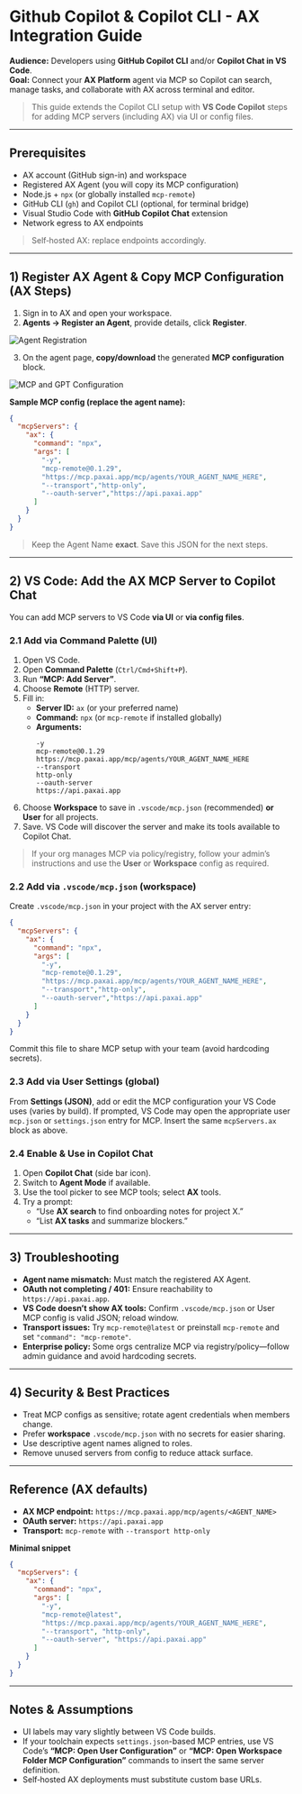 # Github Copilot & Copilot CLI - AX Integration Guide

**Audience:** Developers using **GitHub Copilot CLI** and/or **Copilot Chat in VS Code**.  
**Goal:** Connect your **AX Platform** agent via MCP so Copilot can search, manage tasks, and collaborate with AX across terminal and editor.

> This guide extends the Copilot CLI setup with **VS Code Copilot** steps for adding MCP servers (including AX) via UI or config files.

---

## Prerequisites

- AX account (GitHub sign-in) and workspace
- Registered AX Agent (you will copy its MCP configuration)
- Node.js + `npx` (or globally installed `mcp-remote`)
- GitHub CLI (`gh`) and Copilot CLI (optional, for terminal bridge)
- Visual Studio Code with **GitHub Copilot Chat** extension
- Network egress to AX endpoints

> Self‑hosted AX: replace endpoints accordingly.

---

## 1) Register AX Agent & Copy MCP Configuration (AX Steps)

1. Sign in to AX and open your workspace.  
2. **Agents → Register an Agent**, provide details, click **Register**.

![Agent Registration](AgentRegistration.png)

3. On the agent page, **copy/download** the generated **MCP configuration** block.

![MCP and GPT Configuration](MCPConfig&GPTConfig.png)

**Sample MCP config (replace the agent name):**
```json
{
  "mcpServers": {
    "ax": {
      "command": "npx",
      "args": [
        "-y",
        "mcp-remote@0.1.29",
        "https://mcp.paxai.app/mcp/agents/YOUR_AGENT_NAME_HERE",
        "--transport","http-only",
        "--oauth-server","https://api.paxai.app"
      ]
    }
  }
}
```

> Keep the Agent Name **exact**. Save this JSON for the next steps.

---

## 2) VS Code: Add the AX MCP Server to Copilot Chat

You can add MCP servers to VS Code **via UI** or **via config files**.

### 2.1 Add via Command Palette (UI)
1. Open VS Code.  
2. Open **Command Palette** (`Ctrl/Cmd+Shift+P`).  
3. Run **“MCP: Add Server”**.  
4. Choose **Remote** (HTTP) server.  
5. Fill in:
   - **Server ID:** `ax` (or your preferred name)  
   - **Command:** `npx` (or `mcp-remote` if installed globally)  
   - **Arguments:**  
     ```
     -y
     mcp-remote@0.1.29
     https://mcp.paxai.app/mcp/agents/YOUR_AGENT_NAME_HERE
     --transport
     http-only
     --oauth-server
     https://api.paxai.app
     ```
6. Choose **Workspace** to save in `.vscode/mcp.json` (recommended) **or** **User** for all projects.  
7. Save. VS Code will discover the server and make its tools available to Copilot Chat.

> If your org manages MCP via policy/registry, follow your admin’s instructions and use the **User** or **Workspace** config as required.

### 2.2 Add via `.vscode/mcp.json` (workspace)
Create `.vscode/mcp.json` in your project with the AX server entry:
```json
{
  "mcpServers": {
    "ax": {
      "command": "npx",
      "args": [
        "-y",
        "mcp-remote@0.1.29",
        "https://mcp.paxai.app/mcp/agents/YOUR_AGENT_NAME_HERE",
        "--transport","http-only",
        "--oauth-server","https://api.paxai.app"
      ]
    }
  }
}
```
Commit this file to share MCP setup with your team (avoid hardcoding secrets).

### 2.3 Add via **User Settings** (global)
From **Settings (JSON)**, add or edit the MCP configuration your VS Code uses (varies by build). If prompted, VS Code may open the appropriate user `mcp.json` or `settings.json` entry for MCP. Insert the same `mcpServers.ax` block as above.

### 2.4 Enable & Use in Copilot Chat
1. Open **Copilot Chat** (side bar icon).  
2. Switch to **Agent Mode** if available.  
3. Use the tool picker to see MCP tools; select **AX** tools.  
4. Try a prompt:  
   - “Use **AX search** to find onboarding notes for project X.”  
   - “List **AX tasks** and summarize blockers.”

---

## 3) Troubleshooting

- **Agent name mismatch:** Must match the registered AX Agent.  
- **OAuth not completing / 401:** Ensure reachability to `https://api.paxai.app`.  
- **VS Code doesn’t show AX tools:** Confirm `.vscode/mcp.json` or User MCP config is valid JSON; reload window.  
- **Transport issues:** Try `mcp-remote@latest` or preinstall `mcp-remote` and set `"command": "mcp-remote"`.  
- **Enterprise policy:** Some orgs centralize MCP via registry/policy—follow admin guidance and avoid hardcoding secrets.

---

## 4) Security & Best Practices

- Treat MCP configs as sensitive; rotate agent credentials when members change.  
- Prefer **workspace** `.vscode/mcp.json` with no secrets for easier sharing.  
- Use descriptive agent names aligned to roles.  
- Remove unused servers from config to reduce attack surface.

---

## Reference (AX defaults)

- **AX MCP endpoint:** `https://mcp.paxai.app/mcp/agents/<AGENT_NAME>`  
- **OAuth server:** `https://api.paxai.app`  
- **Transport:** `mcp-remote` with `--transport http-only`

**Minimal snippet**
```json
{
  "mcpServers": {
    "ax": {
      "command": "npx",
      "args": [
        "-y",
        "mcp-remote@latest",
        "https://mcp.paxai.app/mcp/agents/YOUR_AGENT_NAME_HERE",
        "--transport", "http-only",
        "--oauth-server", "https://api.paxai.app"
      ]
    }
  }
}
```

---

## Notes & Assumptions

- UI labels may vary slightly between VS Code builds.  
- If your toolchain expects `settings.json`-based MCP entries, use VS Code’s **“MCP: Open User Configuration”** or **“MCP: Open Workspace Folder MCP Configuration”** commands to insert the same server definition.  
- Self‑hosted AX deployments must substitute custom base URLs.

